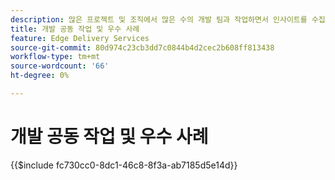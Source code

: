 ```yaml
---
description: 많은 프로젝트 및 조직에서 많은 수의 개발 팀과 작업하면서 인사이트를 수집하는 것이 유용하다는 것을 알게 되었습니다. 일부는 AEM과 관련되어 있지만 대부분은 일반적인 목적의 프론트엔드 개발과 관련이 있거나 개발자 팀에서 공동 작업을 수행하는 방법에 대한 일반적인 지침일 뿐입니다.
title: 개발 공동 작업 및 우수 사례
feature: Edge Delivery Services
source-git-commit: 80d974c23cb3dd7c0844b4d2cec2b608ff813438
workflow-type: tm+mt
source-wordcount: '66'
ht-degree: 0%

---
```


# 개발 공동 작업 및 우수 사례

{{$include fc730cc0-8dc1-46c8-8f3a-ab7185d5e14d}}